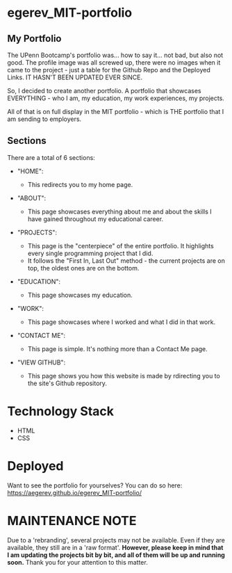 # egerev_MIT-portfolio

## My Portfolio
The UPenn Bootcamp's portfolio was... how to say it... not bad, but also not good. The profile image was all screwed up, there were no images when it came to the project - just a table for the Github Repo and the Deployed Links. IT HASN'T BEEN UPDATED EVER SINCE.

So, I decided to create another portfolio. A portfolio that showcases EVERYTHING - who I am, my education, my work experiences, my projects. 

All of that is on full display in the MIT portfolio - which is THE portfolio that I am sending to employers.

## Sections
There are a total of 6 sections:

* "HOME":
    * This redirects you to my home page.

* "ABOUT":
    * This page showcases everything about me and about the skills I have gained throughout my educational career. 

* "PROJECTS":
    * This page is the "centerpiece" of the entire portfolio. It highlights every single programming project that I did.
    * It follows the "First In, Last Out" method - the current projects are on top, the oldest ones are on the bottom.

* "EDUCATION":
    * This page showcases my education.

* "WORK":
    * This page showcases where I worked and what I did in that work.

* "CONTACT ME":
    * This page is simple. It's nothing more than a Contact Me page.

* "VIEW GITHUB":
    * This page shows you how this website is made by rdirecting you to the site's Github repository.

# Technology Stack
* HTML
* CSS

# Deployed
Want to see the portfolio for yourselves? You can do so here: https://aegerev.github.io/egerev_MIT-portfolio/

# MAINTENANCE NOTE
Due to a 'rebranding', several projects may not be available. Even if they are available, they still are in a 'raw format'. **However, please keep in mind that I am updating the projects bit by bit, and all of them will be up and running soon.** Thank you for your attention to this matter. 
